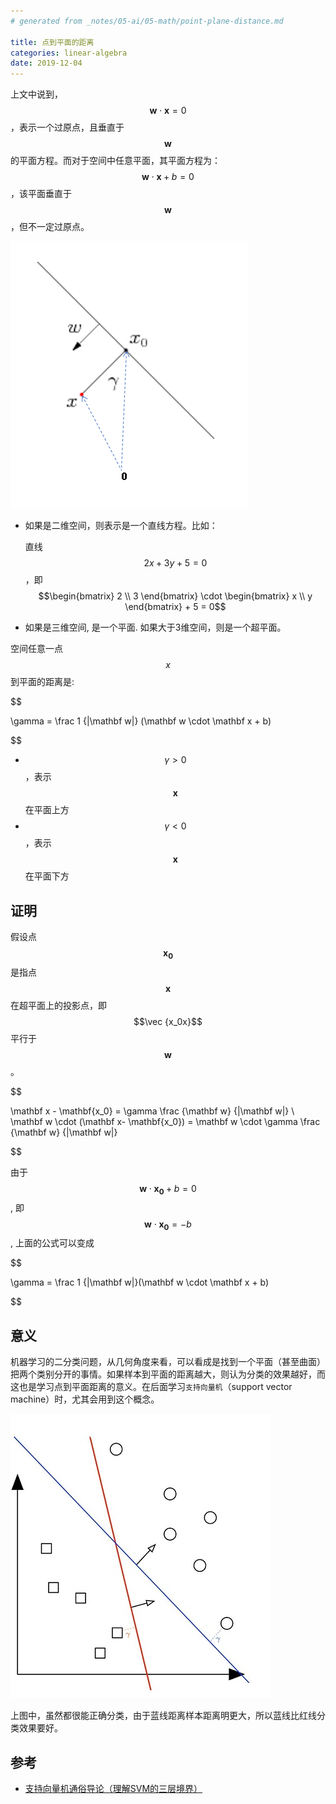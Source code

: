 ```yaml
---
# generated from _notes/05-ai/05-math/point-plane-distance.md

title: 点到平面的距离
categories: linear-algebra
date: 2019-12-04
---
```

上文中说到，$$\mathbf w \cdot \mathbf x = 0$$，表示一个过原点，且垂直于$$\mathbf w$$的平面方程。而对于空间中任意平面，其平面方程为：$$ \mathbf w  \cdot \mathbf x + b = 0$$，该平面垂直于$$\mathbf w$$，但不一定过原点。

![image-20191111144652944](/assets/images/image-20191111144652944-1575459054585.png)

- 如果是二维空间，则表示是一个直线方程。比如：

  直线$$2x+3y+5=0$$，即$$\begin{bmatrix} 2 \\ 3 \end{bmatrix} \cdot \begin{bmatrix} x \\ y  \end{bmatrix} + 5 = 0$$

- 如果是三维空间, 是一个平面. 如果大于3维空间，则是一个超平面。

空间任意一点$$x$$到平面的距离是:  

$$

\gamma = \frac 1 {\|\mathbf w\|} (\mathbf w \cdot \mathbf x + b)

$$

- $$ \gamma >0 $$，表示$$\mathbf x$$在平面上方
- $$\gamma<0$$，表示$$\mathbf x$$在平面下方

## 证明

假设点$$\mathbf {x_0} $$是指点$$ \mathbf x  $$在超平面上的投影点，即$$\vec {x_0x}$$ 平行于$$ \mathbf w$$。

$$

\mathbf x - \mathbf{x_0} = \gamma  \frac {\mathbf w} {\|\mathbf w\|}
 \\
 \mathbf w \cdot (\mathbf  x- \mathbf{x_0}) = \mathbf w \cdot \gamma  \frac {\mathbf w} {\|\mathbf  w\|}

$$

 由于$$ \mathbf w \cdot \mathbf  {x_0} + b = 0  $$, 即 $$ \mathbf w  \cdot \mathbf {x_0}  = -b  $$, 上面的公式可以变成

$$

\gamma = \frac 1 {\|\mathbf  w\|}(\mathbf  w \cdot \mathbf  x + b)

$$

## 意义

机器学习的二分类问题，从几何角度来看，可以看成是找到一个平面（甚至曲面）把两个类别分开的事情。如果样本到平面的距离越大，则认为分类的效果越好，而这也是学习点到平面距离的意义。在后面学习`支持向量机`（support vector machine）时，尤其会用到这个概念。

 ![SVM Lines](/assets/images/DYoJdfp-1575459054585.jpg) 

 上图中，虽然都很能正确分类，由于蓝线距离样本距离明更大，所以蓝线比红线分类效果要好。

## 参考

- [支持向量机通俗导论（理解SVM的三层境界）](https://blog.csdn.net/v_JULY_v/article/details/7624837)
